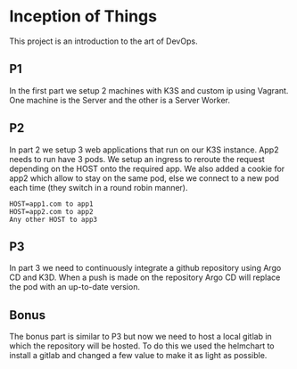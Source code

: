 # Inception of Things

This project is an introduction to the art of DevOps.

## P1

In the first part we setup 2 machines with K3S and custom ip using Vagrant. One machine is the Server and the other is a Server Worker.

## P2

In part 2 we setup 3 web applications that run on our K3S instance. App2 needs to run have 3 pods. We setup an ingress to reroute the request depending on the HOST onto the required app.
We also added a cookie for app2 which allow to stay on the same pod, else we connect to a new pod each time (they switch in a round robin manner).

```
HOST=app1.com to app1
HOST=app2.com to app2
Any other HOST to app3
```

## P3

In part 3 we need to continuously integrate a github repository using Argo CD and K3D. When a push is made on the repository Argo CD will replace the pod with an up-to-date version.

## Bonus

The bonus part is similar to P3 but now we need to host a local gitlab in which the repository will be hosted. To do this we used the helmchart to install a gitlab and changed a few value to make it as light as possible.

